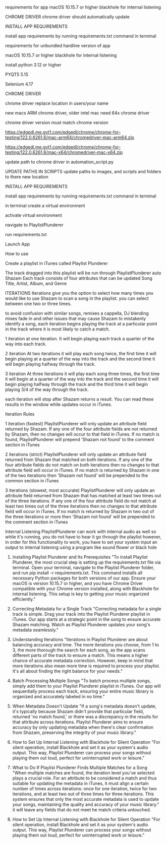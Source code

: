 requirements for app
macOS 10.15.7 or higher
blackhole for internal listening 

CHROME DRIVER
chrome driver should automatically update 

INSTALL APP REQUIREMENTS

install app requirements by running requirements.txt command in terminal


requirements for unbundled hardline version of app

macOS 10.15.7 or higher
blackhole for internal listening 

install python 
3.12 or higher

PYQT5 5.15

Selenium 4.17



CHROME DRIVER

chrome driver replace location in users/your name

new macs  ARM chrome driver, older intel mac need 64x chrome driver

chrome driver version must match chrome version

https://edgedl.me.gvt1.com/edgedl/chrome/chrome-for-testing/122.0.6261.6/mac-arm64/chromedriver-mac-arm64.zip

https://edgedl.me.gvt1.com/edgedl/chrome/chrome-for-testing/122.0.6261.6/mac-x64/chromedriver-mac-x64.zip

update path to chrome driver in automation_script.py


UPDATE PATHS IN SCRIPTS
update paths to images, and scripts and folders to there new location 

INSTALL APP REQUIREMENTS

install app requirements by running requirements.txt command in terminal

in terminal create a virtual environment

activate virtual environment

navigate to PlaylistPlunderer

run requirements.txt 

Launch App

How to use

Create a playlist in iTunes called Playlist Plunderer

The track dragged into this playlist will be run through PlaylistPlunderer auto Shazam
Each track consists of four attributes that can be updated
Song Title, Artist, Album, and Genre

ITERATIONS
Iterations give you the option to select how many times you would like to use Shazam to scan a song in the playlist. you can select between one two or three times.

 to avoid confusion with similar songs, remixes a cappella, DJ blending mixes fade in and other issues that may cause Shazam to mistakenly identify a song, each iteration begins playing the track at a particular point in the track where it is most likely to catch a match.

1 iteration
 at one iteration. It will begin playing each track a quarter of the way into each track.

2 iteration
At two iterations it will play each song twice, the first time it will begin playing at a quarter of the way into the track and the second time it will begin playing halfway through the track. 

3 iteration
At three iterations it will play each song three times, the first time it will begin at a quarter of the way into the track and the second time it will begin playing halfway through the track and the third time it will begin playing 3/4 of the way through the track.

 each iteration will stop after Shazam returns a result. You can read these results in the window while updates occur in iTunes.


Iteration Rules

1 iteration (fastest)
PlaylistPlunderer will only update an attribute field returned by Shazam. If any one of the four attribute fields are not returned by Shazam, then no changes will occur to that field in iTunes.
If no match is found, PlaylistPlunderer will prepend ‘Shazam not found’ to the comment section in iTunes

2 iterations (strict)
PlaylistPlunderer will only update an attribute field returned from Shazam that matched on both iterations. If any one of the four attribute fields do not match on both iterations then no changes to that attribute field will occur in iTunes.
If no match is returned by Shazam in one of the two iterations then ‘Shazam not found’ will be prepended to the common section in iTunes

3 iterations (slowest, most accurate)
PlaylistPlunderer will only update an attribute field returned from Shazam that has matched at least two times out of the three iterations. If any one of the four attribute field do not match at least two times out of the three iterations then no changes to that attribute field will occur in iTunes.
If no match is returned by Shazam in two out of the three iterations or more  then ‘Shazam not found’ will be prepended to the comment section in iTunes

Internal Listening
PlaylistPlunderer can work with internal audio as well so while it's running, you do not have to hear it go through the playlist however, in order for this functionality to work, you have to set your system input an output to internal listening using a program like sound flower or black hole



1. Installing Playlist Plunderer and Its Prerequisites
"To install Playlist Plunderer, the most crucial step is setting up the requirements.txt file via terminal. Open your terminal, navigate to the Playlist Plunderer folder, and run pip install -r requirements.txt. This command installs all necessary Python packages for both versions of our app. Ensure your macOS is version 10.15.7 or higher, and you have Chrome Driver compatible with your Chrome version installed, along with Blackhole for internal listening. This setup is key to getting your music organized efficiently."


2. Correcting Metadata for a Single Track
"Correcting metadata for a single track is simple. Drag your track into the Playlist Plunderer playlist in iTunes. Our app starts at a strategic point in the song to ensure accurate Shazam matching. Watch as Playlist Plunderer updates your song's metadata seamlessly."

3. Understanding Iterations
"Iterations in Playlist Plunderer are about balancing accuracy and time. The more iterations you choose, from 1 to 3, the more thorough the search for each song, as the app scans different parts of the track to ensure a match. This means a higher chance of accurate metadata correction. However, keep in mind that more iterations also mean more time is required to process your playlist. It's all about finding the right balance for your needs."

4. Batch Processing Multiple Songs
"To batch process multiple songs, simply add them to your Playlist Plunderer playlist in iTunes. Our app will sequentially process each track, ensuring your entire music library is organized and accurately labeled in no time."

5. When Metadata Doesn't Update
"If a song's metadata doesn't update, it's typically because Shazam didn't provide that particular field, returned 'no match found,' or there was a discrepancy in the results for that attribute across iterations. Playlist Plunderer aims to ensure accuracy by only updating metadata when there's clear confirmation from Shazam, preserving the integrity of your music library."

6. How to Set Up Internal Listening with Blackhole for Silent Operation
"For silent operation, install Blackhole and set it as your system's audio output. This way, Playlist Plunderer can process your songs without playing them out loud, perfect for uninterrupted work or leisure."


7. What to Do If Playlist Plunderer Finds Multiple Matches for a Song
"When multiple matches are found, the iteration level you've selected plays a crucial role. For an attribute to be considered a match and thus suitable for updating the metadata in iTunes, it must align a certain number of times across iterations: once for one iteration, twice for two iterations, and at least two out of three times for three iterations. This system ensures that only the most accurate metadata is used to update your songs, maintaining the quality and accuracy of your music library." it will leave any fields that do not meet he match criteria untouched. 

6. How to Set Up Internal Listening with Blackhole for Silent Operation
"For silent operation, install Blackhole and set it as your system's audio output. This way, Playlist Plunderer can process your songs without playing them out loud, perfect for uninterrupted work or leisure."

